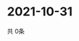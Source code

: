 # 2021-10-31
  共 0条

  <!-- BEGIN -->
  <!-- 最后更新时间Sun Oct 31 2021 04:04:34 GMT+0000 (Coordinated Universal Time) -->
  
  <!-- END -->
  
  